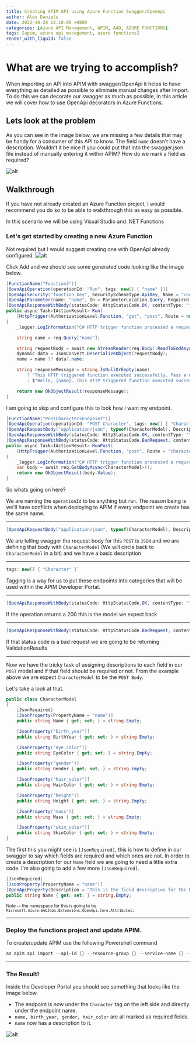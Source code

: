 ```yaml
---
title: Creating APIM API using Azure Function Swagger/OpenApi
author: Alex Daniels
date: 2022-10-28 12:10:00 +0800
categories: [Azure API Management, APIM, AAD, AZURE FUNCTIONS]
tags: [apim, azure api management, azure functions]
render_with_liquid: false
---
```


# What are we trying to accomplish? 
When importing an API into APIM with swagger/OpenApi it helps to have everything as detailed as possible to eliminate manual changes after import. To do this we can decorate our swagger as much as possible, in this article we will cover how to use OpenApi decorators in Azure Functions. 

## Lets look at the problem
As you can see in the image below, we are missing a few details that may be handy for a consumer of this API to know. The field `name` doesn’t have a description. 
Wouldn’t it be nice if you could put that into the swagger.json file instead of manually entering it within APIM? How do we mark a field as required? 

![alt](/img/apim_swagger/DevPortal1.png)


## Walkthrough
If you have not already created an Azure Function project, I would recommend you do so to be able to walkthrough this as easy as possible. 

In this scenario we will be using Visual Studio and .NET Functions

### Let's get started by creating a new Azure Function

Not required but I would suggest creating one with OpenApi already configured. 
![alt](/img/apim_swagger/vs1.png)

Click Add and we should see some generated code looking like the image below.

```c#
[FunctionName("Function3")]
[OpenApiOperation(operationId: "Run", tags: new[] { "name" })]
[OpenApiSecurity("function_key", SecuritySchemeType.ApiKey, Name = "code", In = OpenApiSecurityLocationType.Query)]
[OpenApiParameter(name: "name", In = ParameterLocation.Query, Required = true, Type = typeof(string), Description = "The **Name** parameter")]
[OpenApiResponseWithBody(statusCode: HttpStatusCode.OK, contentType: "text/plain", bodyType: typeof(string), Description = "The OK response")]
public async Task<IActionResult> Run(
    [HttpTrigger(AuthorizationLevel.Function, "get", "post", Route = null)] HttpRequest req)
{
    _logger.LogInformation("C# HTTP trigger function processed a request.");

    string name = req.Query["name"];

    string requestBody = await new StreamReader(req.Body).ReadToEndAsync();
    dynamic data = JsonConvert.DeserializeObject(requestBody);
    name = name ?? data?.name;

    string responseMessage = string.IsNullOrEmpty(name)
        ? "This HTTP triggered function executed successfully. Pass a name in the query string or in the request body for a personalized response."
        : $"Hello, {name}. This HTTP triggered function executed successfully.";

    return new OkObjectResult(responseMessage);
}
```

I am going to skip and configure this to look how I want my endpoint. 

```c#
[FunctionName("PostCharactersEndpoint")]
[OpenApiOperation(operationId: "POST Character", tags: new[] { "Character" })]
[OpenApiRequestBody("application/json", typeof(CharacterModel), Description = "Creating a new Character", Required = true)]
[OpenApiResponseWithBody(statusCode: HttpStatusCode.OK, contentType: "text/plain", bodyType: typeof(CharacterModel), Description = "This is my description for 200 response documentation")]
[OpenApiResponseWithBody(statusCode: HttpStatusCode.BadRequest, contentType: "text/plain", bodyType: typeof(ValidationResult), Description = "ValidationError Response")]
public async Task<IActionResult> RunPost(
    [HttpTrigger(AuthorizationLevel.Function, "post", Route = "character")] HttpRequest req)
{
    _logger.LogInformation("C# HTTP trigger function processed a request.");
    var body = await req.GetBodyAsync<CharacterModel>();
    return new OkObjectResult(body.Value);
}
```

So whats going on here? 

We are naming the `operationId` to be anything but `run`. The reason being is we'll have conflicts when deploying to APIM if every endpoint we create has the same name. 

____________

```c#
[OpenApiRequestBody("application/json", typeof(CharacterModel), Description = "Creating a new Character", Required = true)]
```

We are telling swagger the request body for this `POST` is `JSON` and we are defining that body with `CharacterModel` (We will circle back to `CharacterModel` in a bit) and we have a basic description

____________
```c#
tags: new[] { "Character" }` 
```

Tagging is a way for us to put these endpoints into categories that will be used within the APIM Developer Portal. 

____________
```c#
[OpenApiResponseWithBody(statusCode: HttpStatusCode.OK, contentType: "text/plain", bodyType: typeof(CharacterModel), Description = "This is my description for 200 response documentation")]
```

If the operation returns a 200 this is the model we expect back

__________

```c#
[OpenApiResponseWithBody(statusCode: HttpStatusCode.BadRequest, contentType: "text/plain", bodyType: typeof(ValidationResult), Description = "ValidationError Response")]
```

If that status code is a bad request we are going to be returning ValidationResults

_________

Now we have the tricky task of assigning descriptions to each field in our `POST` model and if that field should be required or not. From the example above we are expect `CharacterModel` to be the `POST Body`.

Let's take a look at that. 

```c#
public class CharacterModel
{
    [JsonRequired]
    [JsonProperty(PropertyName = "name")]
    public string Name { get; set; } = string.Empty;

    [JsonProperty("birth_year")]
    public string BirthYear { get; set; } = string.Empty;

    [JsonProperty("eye_color")]
    public string EyeColor { get; set; } = string.Empty;

    [JsonProperty("gender")]
    public string Gender { get; set; } = string.Empty;

    [JsonProperty("hair_color")]
    public string HairColor { get; set; } = string.Empty;

    [JsonProperty("height")]
    public string Height { get; set; } = string.Empty;

    [JsonProperty("mass")]
    public string Mass { get; set; } = string.Empty;

    [JsonProperty("skin_color")]
    public string SkinColor { get; set; } = string.Empty;
}
```

The first this you might see is `[JsonRequired]`, this is how to define in our swagger to say which fields are required and which ones are not. In order to create a description for our `Name` field we are going to need a little extra code. I'm also going to add a few more `[JsonRequired]`.

```c#
[JsonRequired]
[JsonProperty(PropertyName = "name")]
[OpenApiProperty(Description = "This is the field description for the Name field in my model class")]
public string Name { get; set; } = string.Empty;
```
<sup>Note -- the namespace for this is going to be `Microsoft.Azure.WebJobs.Extensions.OpenApi.Core.Attributes;`</sup>

_________

### Deploy the functions project and update APIM. 

To create/update APIM use the following Powershell command
```powershell
az apim api import --api-id {} --resource-group {} --service-name {} --path /starwars --specification-format OpenApi --specification-url foofoo.azurewebsites.net/api/swagger.json
```

_______

### The Result!
Inside the Developer Portal you should see something that looks like the image below.

- The endpoint is now under the `Character` tag on the left side and directly under the endpoint name.
- `name, birth_year, gender, hair_color` are all marked as required fields.
- `name` now has a description to it.
 
![alt](/img/apim_swagger/DevPortal2.png)

